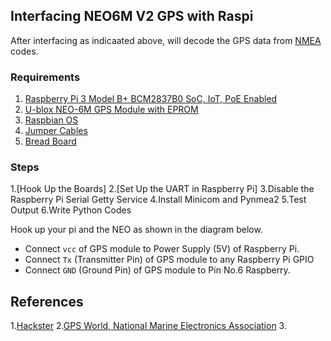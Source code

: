 ## Interfacing NEO6M V2 GPS with Raspi

After interfacing as indicaated above, will decode the GPS data from [NMEA](https://www.gpsworld.com/what-exactly-is-gps-nmea-dat) codes.

### Requirements
1. [Raspberry Pi 3 Model B+ BCM2837B0 SoC, IoT, PoE Enabled]()
2. [U-blox NEO-6M GPS Module with EPROM]()
3. [Raspbian OS]()
4. [Jumper Cables]()
5. [Bread Board]()
### Steps
1.[Hook Up the Boards]
2.[Set Up the UART in Raspberry Pi]
3.Disable the Raspberry Pi Serial Getty Service
4.Install Minicom and Pynmea2
5.Test Output
6.Write Python Codes



Hook up your pi and the NEO as shown in the diagram below.

- Connect `vcc` of GPS module to Power Supply (5V) of Raspberry Pi.
- Connect `Tx` (Transmitter Pin) of GPS module to any Raspberry Pi GPIO
- Connect `GND` (Ground Pin) of GPS module to Pin No.6 Raspberry.


## References

1.[Hackster](https://www.hackster.io/)
2.[GPS World, National Marine Electronics Association](https://www.gpsworld.com/what-exactly-is-gps-nmea-data/)
3.
